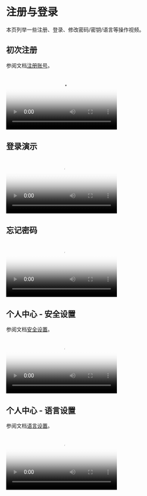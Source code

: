 # 注册与登录

本页列举一些注册、登录、修改密码/密钥/语言等操作视频。

## 初次注册

参阅文档[注册账号](../index.md)。

<div class="responsive-video-container">
  <video controls src="https://harbor-test2.cn-sh2.ufileos.com/drun/videos/registration.mp4" preload="metadata" poster="./images/register.png"></video>
</div>

## 登录演示

<div class="responsive-video-container">
  <video controls src="https://harbor-test2.cn-sh2.ufileos.com/drun/videos/login.mp4" preload="metadata" poster="./images/login.png"></video>
</div>

## 忘记密码

<div class="responsive-video-container">
  <video controls src="https://harbor-test2.cn-sh2.ufileos.com/drun/videos/forget-pass.mp4" preload="metadata" poster="./images/forget-pass.png"></video>
</div>

## 个人中心 - 安全设置

参阅文档[安全设置](../manage/personal/index.md)。

<div class="responsive-video-container">
  <video controls src="https://harbor-test2.cn-sh2.ufileos.com/drun/videos/security.mp4" preload="metadata" poster="./images/security.png"></video>
</div>

## 个人中心 - 语言设置

参阅文档[语言设置](../manage/personal/language.md)。

<div class="responsive-video-container">
  <video controls src="https://harbor-test2.cn-sh2.ufileos.com/drun/videos/lang-settings.mp4" preload="metadata" poster="./images/language.png"></video>
</div>
